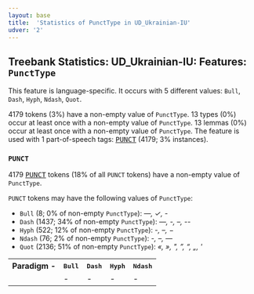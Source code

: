 ```yaml
---
layout: base
title:  'Statistics of PunctType in UD_Ukrainian-IU'
udver: '2'
---
```


## Treebank Statistics: UD_Ukrainian-IU: Features: `PunctType`

This feature is language-specific.
It occurs with 5 different values: `Bull`, `Dash`, `Hyph`, `Ndash`, `Quot`.

4179 tokens (3%) have a non-empty value of `PunctType`.
13 types (0%) occur at least once with a non-empty value of `PunctType`.
13 lemmas (0%) occur at least once with a non-empty value of `PunctType`.
The feature is used with 1 part-of-speech tags: <tt><a href="uk_iu-pos-PUNCT.html">PUNCT</a></tt> (4179; 3% instances).

### `PUNCT`

4179 <tt><a href="uk_iu-pos-PUNCT.html">PUNCT</a></tt> tokens (18% of all `PUNCT` tokens) have a non-empty value of `PunctType`.

`PUNCT` tokens may have the following values of `PunctType`:

* `Bull` (8; 0% of non-empty `PunctType`): <em>—, ✓, -</em>
* `Dash` (1437; 34% of non-empty `PunctType`): <em>—, -, –, --</em>
* `Hyph` (522; 12% of non-empty `PunctType`): <em>-, –, −</em>
* `Ndash` (76; 2% of non-empty `PunctType`): <em>-, –, —</em>
* `Quot` (2136; 51% of non-empty `PunctType`): <em>«, », ", ”, “, „, '</em>

<table>
  <tr><th>Paradigm <i>-</i></th><th><tt>Bull</tt></th><th><tt>Dash</tt></th><th><tt>Hyph</tt></th><th><tt>Ndash</tt></th></tr>
  <tr><td><tt></tt></td><td><em>-</em></td><td><em>-</em></td><td><em>-</em></td><td><em>-</em></td></tr>
</table>

